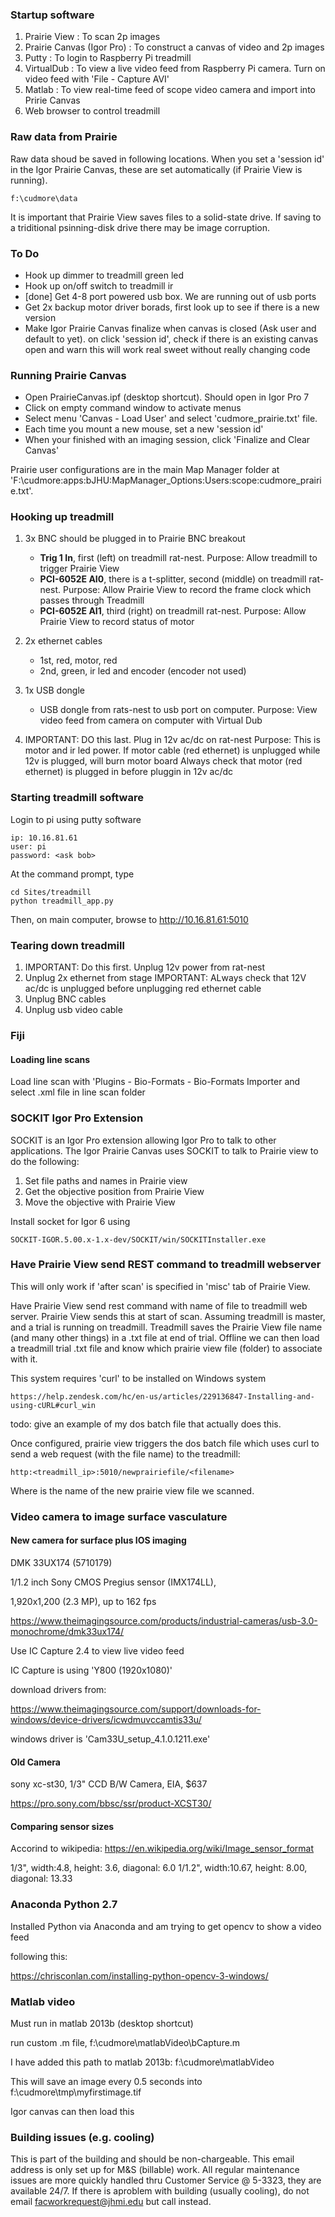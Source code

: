 ### Startup software

 1. Prairie View : To scan 2p images
 2. Prairie Canvas (Igor Pro) : To construct a canvas of video and 2p images
 3. Putty : To login to Raspberry Pi treadmill
 4. VirtualDub : To view a live video feed from Raspberry Pi camera. Turn on video feed with 'File - Capture AVI'
 5. Matlab : To view real-time feed of scope video camera and import into Pririe Canvas
 6. Web browser to control treadmill
 
### Raw data from Prairie

Raw data shoud be saved in following locations. When you set a 'session id' in the  Igor Prairie Canvas, these are set automatically (if Prairie View is running).

    f:\cudmore\data

It is important that Prairie View saves files to a solid-state drive. If saving to a triditional psinning-disk drive there may be image corruption.

### To Do
 - Hook up dimmer to treadmill green led
 - Hook up on/off switch to treadmill ir
 - [done] Get 4-8 port powered usb box. We are running out of usb ports
 - Get 2x backup motor driver borads, first look up to see if there is a new version
 - Make Igor Prairie Canvas finalize when canvas is closed (Ask user and default to yet).
    on click 'session id', check if there is an existing canvas open and warn
    this will work real sweet without really changing code


### Running Prairie Canvas
 - Open PrairieCanvas.ipf (desktop shortcut). Should open in Igor Pro 7
 - Click on empty command window to activate menus
 - Select menu 'Canvas - Load User' and select 'cudmore_prairie.txt' file.
 - Each time you mount a new mouse, set a new 'session id'
 - When your finished with an imaging session, click 'Finalize and Clear Canvas'

Prairie user configurations are in the main Map Manager folder at 'F:\cudmore:apps:bJHU:MapManager_Options:Users:scope:cudmore_prairie.txt'.

### Hooking up treadmill

 1. 3x BNC should be plugged in to Prairie BNC breakout
    - **Trig 1 In**, first (left) on treadmill rat-nest. Purpose: Allow treadmill to trigger Prairie View
    - **PCI-6052E AI0**, there is a t-splitter, second (middle) on treadmill rat-nest. Purpose: Allow Prairie View to record the frame clock which passes through Treadmill
    - **PCI-6052E AI1**, third (right) on treadmill rat-nest. Purpose: Allow Prairie View to record status of motor

2. 2x ethernet cables
    - 1st, red, motor, red
    - 2nd, green, ir led and encoder (encoder not used)

3. 1x USB dongle
    - USB dongle from rats-nest to usb port on computer. Purpose: View video feed from camera on computer with Virtual Dub

4. IMPORTANT: DO this last. Plug in 12v ac/dc on rat-nest
    Purpose: This is motor and ir led power.
    If motor cable (red ethernet) is unplugged while 12v is plugged, will burn motor board
    Always check that motor (red ethernet) is plugged in before pluggin in 12v ac/dc

### Starting treadmill software
Login to pi using putty software

```
ip: 10.16.81.61
user: pi
password: <ask bob>
```

At the command prompt, type

```
cd Sites/treadmill
python treadmill_app.py
```

Then, on main computer, browse to http://10.16.81.61:5010

### Tearing down treadmill

1. IMPORTANT: Do this first. Unplug 12v power from rat-nest
2. Unplug 2x ethernet from stage
     IMPORTANT: ALways check that 12V ac/dc is unplugged before unplugging red ethernet cable
3. Unplug BNC cables
4. Unplug usb video cable


### Fiji

#### Loading line scans

Load line scan with 'Plugins - Bio-Formats - Bio-Formats Importer and select .xml file in line scan folder



### SOCKIT Igor Pro Extension

SOCKIT is an Igor Pro extension allowing Igor Pro to talk to other applications. The Igor Prairie Canvas uses SOCKIT to talk to Prairie view to do the following:

 1. Set file paths and names in Prairie view
 2. Get the objective position from Prairie View
 3. Move the objective with Prairie View

Install socket for Igor 6 using

	SOCKIT-IGOR.5.00.x-1.x-dev/SOCKIT/win/SOCKITInstaller.exe

### Have Prairie View send REST command to treadmill webserver

This will only work if 'after scan' is specified in 'misc' tab of Prairie View.

Have Prairie View send rest command with name of file to treadmill web server. Prairie View sends this at start of scan. Assuming treadmill is master, and a trial is running on treadmill. Treadmill saves the Prairie View file name (and many other things) in a .txt file at end of trial. Offline we can then load a treadmill trial .txt file and know which prairie view file (folder) to associate with it.


This system requires 'curl' to be installed on Windows system

    https://help.zendesk.com/hc/en-us/articles/229136847-Installing-and-using-cURL#curl_win

todo: give an example of my dos batch file that actually does this.

Once configured, prairie view triggers the dos batch file which uses curl to send a web request (with the file name) to the treadmill:

    http:<treadmill_ip>:5010/newprairiefile/<filename>

Where <filename> is the name of the new prairie view file we scanned.


### Video camera to image surface vasculature

#### New camera for surface plus IOS imaging

DMK 33UX174 (5710179)

1/1.2 inch Sony CMOS Pregius sensor (IMX174LL), 

1,920x1,200 (2.3 MP), up to 162 fps

https://www.theimagingsource.com/products/industrial-cameras/usb-3.0-monochrome/dmk33ux174/

Use IC Capture 2.4 to view live video feed

IC Capture is using 'Y800 (1920x1080)'

download drivers from:

https://www.theimagingsource.com/support/downloads-for-windows/device-drivers/icwdmuvccamtis33u/

windows driver is 'Cam33U_setup_4.1.0.1211.exe'

#### Old Camera

sony xc-st30, 1/3" CCD B/W Camera, EIA, $637

https://pro.sony.com/bbsc/ssr/product-XCST30/

#### Comparing sensor sizes

Accorind to wikipedia: https://en.wikipedia.org/wiki/Image_sensor_format

1/3", width:4.8, height: 3.6, diagonal: 6.0
1/1.2", width:10.67, height: 8.00, diagonal: 13.33

### Anaconda Python 2.7

Installed Python via Anaconda and am trying to get opencv to show a video feed

following this:

https://chrisconlan.com/installing-python-opencv-3-windows/



### Matlab video

Must run in matlab 2013b (desktop shortcut)

run custom .m file, f:\cudmore\matlabVideo\bCapture.m

I have added this path to matlab 2013b: f:\cudmore\matlabVideo

This will save an image every 0.5 seconds into f:\cudmore\tmp\myfirstimage.tif

Igor canvas can then load this

### Building issues (e.g. cooling)


This is part of the building and should be non-chargeable.  This email address is only set up for M&S (billable) work.  All regular maintenance issues are more quickly handled thru Customer Service @ 5-3323, they are available 24/7. If there is aproblem with building (usually cooling), do not email facworkrequest@jhmi.edu but call instead.
